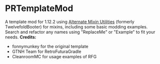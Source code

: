 # PRTemplateMod
A template mod for 1.12.2 using [Alternate Mixin Utilities](https://www.curseforge.com/minecraft/mc-mods/twelvefoldminusbad) (formerly TwelvefoldBooter) for mixins, 
including some basic modding examples.  
Search and refactor any names using "ReplaceMe" or "Example" to fit your needs.
**Credits:**
- fonnymunkey for the original template
- GTNH Team for RetroFuturaGradle
- CleanroomMC for usage examples of RFG